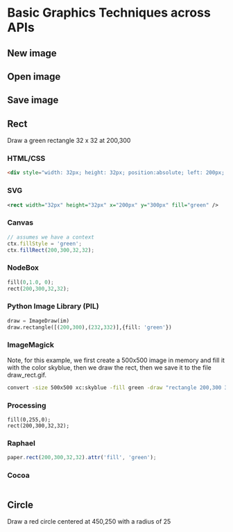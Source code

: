 # Basic Graphics Techniques across APIs

## New image

## Open image

## Save image

## Rect

Draw a green rectangle 32 x 32 at 200,300

### HTML/CSS

``` html
<div style="width: 32px; height: 32px; position:absolute; left: 200px; top: 300px; background-color: green;"></div>
```
    
### SVG

``` svg
<rect width="32px" height="32px" x="200px" y="300px" fill="green" />
```

### Canvas

```javascript
// assumes we have a context
ctx.fillStyle = 'green';
ctx.fillRect(200,300,32,32);
```

### NodeBox

```python
fill(0,1.0, 0);
rect(200,300,32,32);
```

### Python Image Library (PIL)

```python
draw = ImageDraw(im)
draw.rectangle([(200,300),(232,332)],{fill: 'green'})
```

### ImageMagick

Note, for this example, we first create a 500x500 image in memory and fill it with the color skyblue, then we draw the rect, then we save it to the file draw_rect.gif.

```bash
convert -size 500x500 xc:skyblue -fill green -draw "rectangle 200,300 32,32" draw_rect.gif
```

### Processing

```processing
fill(0,255,0);
rect(200,300,32,32);
```

### Raphael

```javascript
paper.rect(200,300,32,32).attr('fill', 'green');
```

### Cocoa

```objective-c
```

## Circle

Draw a red circle centered at 450,250 with a radius of 25

